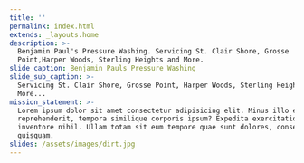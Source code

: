 ```yaml
---
title: ''
permalink: index.html
extends: _layouts.home
description: >-
  Benjamin Paul's Pressure Washing. Servicing St. Clair Shore, Grosse
  Point,Harper Woods, Sterling Heights and More.
slide_caption: Benjamin Pauls Pressure Washing
slide_sub_caption: >-
  Servicing St. Clair Shore, Grosse Point, Harper Woods, Sterling Heights and
  More...
mission_statement: >-
  Lorem ipsum dolor sit amet consectetur adipisicing elit. Minus illo eaque
  reprehenderit, tempora similique corporis ipsum? Expedita exercitationem
  inventore nihil. Ullam totam sit eum tempore quae sunt dolores, consectetur
  quisquam.
slides: /assets/images/dirt.jpg
---
```


